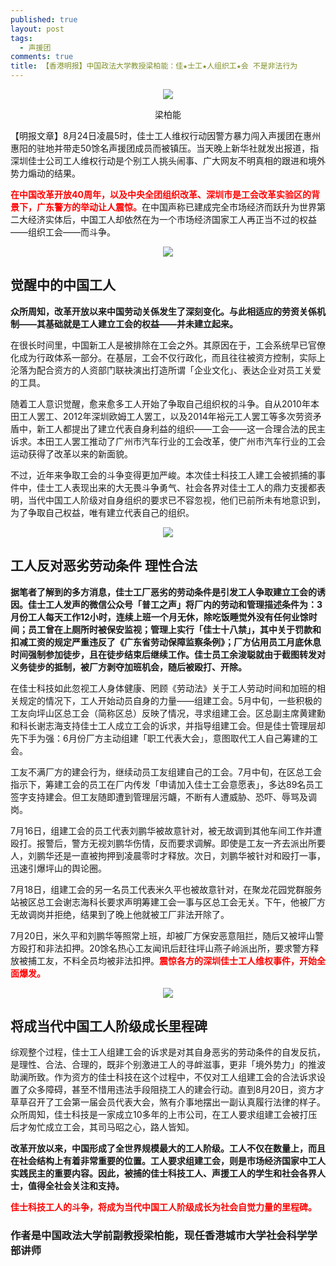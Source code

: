 ```yaml
---
published: true
layout: post
tags:
  - 声援团
comments: true
title: 【香港明报】中国政法大学教授梁柏能：佳★士工★人组织工★会 不是非法行为
---
```


<p align="center"> <img src="http://web82870.vhost018.cn/uploads/allimg/121107/1-12110G430180-L.jpg"> </p>
<p style="text-align:center;">梁柏能</p>

【明报文章】8月24日凌晨5时，佳士工人维权行动因警方暴力闯入声援团在惠州惠阳的驻地并带走50馀名声援团成员而被镇压。当天晚上新华社就发出报道，指深圳佳士公司工人维权行动是个别工人挑头闹事、广大网友不明真相的跟进和境外势力煽动的结果。

<span style="color:red;font-weight:bold">在中国改革开放40周年，以及中央全团组织改革、深圳市是工会改革实验区的背景下，广东警方的举动让人震惊。</span>在中国声称已建成完全市场经济而跃升为世界第二大经济实体后，中国工人却依然在为一个市场经济国家工人再正当不过的权益——组织工会——而斗争。

<p align="center"> <img src="https://photo.ishield.cn/pic/5b8c97429dc6d611b60ee2ab"> </p>

## 觉醒中的中国工人

**众所周知，改革开放以来中国劳动关係发生了深刻变化。与此相适应的劳资关係机制——其基础就是工人建立工会的权益——并未建立起来。**

在很长时间里，中国新工人是被排除在工会之外。其原因在于，工会系统早已官僚化成为行政体系一部分。在基层，工会不仅行政化，而且往往被资方控制，实际上沦落为配合资方的人资部门联袂演出打造所谓「企业文化」、表达企业对员工关爱的工具。

随着工人意识觉醒，愈来愈多工人开始了争取自己组织权的斗争。自从2010年本田工人罢工、2012年深圳欧姆工人罢工，以及2014年裕元工人罢工等多次劳资矛盾中，新工人都提出了建立代表自身利益的组织——工会——这一合理合法的民主诉求。本田工人罢工推动了广州市汽车行业的工会改革，使广州市汽车行业的工会运动获得了改革以来的新面貌。

不过，近年来争取工会的斗争变得更加严峻。本次佳士科技工人建工会被抓捕的事件中，佳士工人表现出来的大无畏斗争勇气、社会各界对佳士工人的鼎力支援都表明，当代中国工人阶级对自身组织的要求已不容忽视，他们已前所未有地意识到，为了争取自己权益，唯有建立代表自己的组织。

<p align="center"> <img src="https://photo.ishield.cn/pic/5b8c98dc9dc6d611b60ee2ad"> </p>

## 工人反对恶劣劳动条件 理性合法

**据笔者了解到的多方消息，佳士工厂恶劣的劳动条件是引发工人争取建立工会的诱因。佳士工人发声的微信公众号「普工之声」将厂内的劳动和管理描述条件为：3月份工人每天工作12小时，连续上班一个月无休，除吃饭睡觉外没有任何业馀时间；员工曾在上厕所时被保安监视；管理上实行「佳士十八禁」，其中关于罚款和扣减工资的规定严重违反了《广东省劳动保障监察条例》；厂方佔用员工月底休息时间强制参加徒步，且在徒步结束后继续工作。佳士员工余浚聪就由于截图转发对义务徒步的抵制，被厂方剥夺加班机会，随后被殴打、开除。**

在佳士科技如此忽视工人身体健康、罔顾《劳动法》关于工人劳动时间和加班的相关规定的情况下，工人开始动员自身的力量——组建工会。5月中旬，一些积极的工友向坪山区总工会（简称区总）反映了情况，寻求组建工会。区总副主席黄建勳和科长谢志海支持佳士工人成立工会的诉求，并指导组建工会。但是佳士管理层却先下手为强：6月份厂方主动组建「职工代表大会」，意图取代工人自己筹建的工会。

工友不满厂方的建会行为，继续动员工友组建自己的工会。7月中旬，在区总工会指示下，筹建工会的员工在厂内传发「申请加入佳士工会意愿表」，多达89名员工签字支持建会。但工友随即遭到管理层污衊，不断有人遭威胁、恐吓、辱骂及调岗。

7月16日，组建工会的员工代表刘鹏华被故意针对，被无故调到其他车间工作并遭殴打。报警后，警方无视刘鹏华伤情，反而要求调解。即使是工友一齐去派出所要人，刘鹏华还是一直被拘押到凌晨零时才释放。次日，刘鹏华被针对和殴打一事，迅速引爆坪山的舆论圈。

7月18日，组建工会的另一名员工代表米久平也被故意针对，在聚龙花园党群服务站被区总工会谢志海科长要求声明筹建工会一事与区总工会无关。下午，他被厂方无故调岗并拒绝，结果到了晚上他就被工厂非法开除了。

7月20日，米久平和刘鹏华等照常上班，却被厂方保安恶意阻拦，随后又被坪山警方殴打和非法扣押。20馀名热心工友闻讯后赶往坪山燕子岭派出所，要求警方释放被捕工友，不料全员均被非法扣押。<span style="color:red;font-weight:bold">震惊各方的深圳佳士工人维权事件，开始全面爆发。</span>

<p align="center"> <img src="https://photo.ishield.cn/pic/5b8c991f9dc6d611b60ee2ae"> </p>

## 将成当代中国工人阶级成长里程碑

综观整个过程，佳士工人组建工会的诉求是对其自身恶劣的劳动条件的自发反抗，是理性、合法、合理的，既非个别激进工人的寻衅滋事，更非「境外势力」的推波助澜所致。作为资方的佳士科技在这个过程中，不仅对工人组建工会的合法诉求设置了众多障碍，甚至不惜用违法手段阻挠工人的建会行动。直到8月20日，资方才草草召开了工会第一届会员代表大会，煞有介事地摆出一副认真履行法律的样子。众所周知，佳士科技是一家成立10多年的上市公司，在工人要求组建工会被打压后才匆忙成立工会，其司马昭之心，路人皆知。

**改革开放以来，中国形成了全世界规模最大的工人阶级。工人不仅在数量上，而且在社会结构上有着非常重要的位置。工人要求组建工会，则是市场经济国家中工人实践民主的重要内容。因此，被捕的佳士科技工人、声援工人的学生和社会各界人士，值得全社会关注和支持。**

<span style="color:red;font-weight:bold">佳士科技工人的斗争，将成为当代中国工人阶级成长为社会自觉力量的里程碑。</span>

### 作者是中国政法大学前副教授梁柏能，现任香港城市大学社会科学学部讲师
